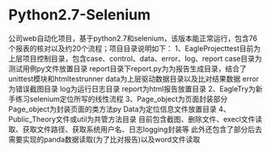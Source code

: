 # Python2.7-Selenium
公司web自动化项目，基于python2.7和selenium，该版本能正常运行，包含76个报表的核对以及约20个流程；项目目录说明如下：
1、EagleProjecttest目前为上层项目控制目录，包含case、control、data、error、log、report
  case目录为测试用例py文件放置目录
  report目录下report.py为为报告生成目录，结合了unittest模块和htmltestrunner
  data为上层驱动数据目录以及比对结果数据
  error为错误截图目录
  log为运行日志目录
  report为html报告放置目录
2、EagleTry为新手练习selenium定位所写的线性流程
3、Page_object为页面封装部分
  Page_object为封装页面的类方法py
  Data为定位信息文件放置目录
4、Public_Theory文件或util为共管方法目录
  目前包含截图、删除文件、execl文件读取、获取文件路径、获取系统用户名、日志logging封装等
  此外还包含了部分后去需要实现的panda数据读取(为了比对报告)以及word文件读取
  
